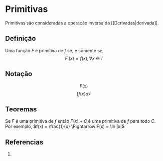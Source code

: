 # Primitivas
Primitivas são consideradas a operação inversa da [[Derivadas|derivada]].

## Definição
Uma função $F$ é primitiva de $f$ se, e somente se,
$$F'(x) = f(x), \forall x \in I$$
## Notação
$$F(x)$$
$$\int f(x) dx$$

## Teoremas
Se $F$ é uma primitiva de $f$ então $F(x) + C$ é uma primitiva de $f$ para todo $C$. Por exemplo, $f(x) = \frac{1}{x} \Rightarrow F(x) = \ln |x|$ 


## Referencias
1. 


